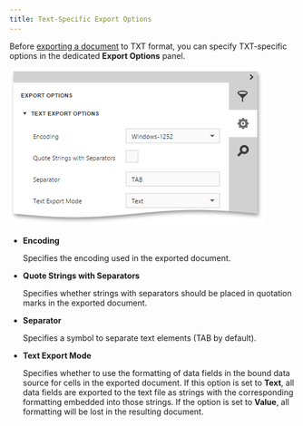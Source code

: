 ```yaml
---
title: Text-Specific Export Options
---
```

Before [exporting a document](../../../../../interface-elements-for-web/articles/document-viewer/html5-document-viewer/exporting/export-a-document.md) to TXT format, you can specify TXT-specific options in the dedicated **Export Options** panel.

![EUD_HTML5DV_TextExportOptions](../../../../images/Img121806.png)
* **Encoding**
	
	Specifies the encoding used in the exported document.
* **Quote Strings with Separators**
	
	Specifies whether strings with separators should be placed in quotation marks in the exported document.
* **Separator**
	
	Specifies a symbol to separate text elements (TAB by default).
* **Text Export Mode**
	
	Specifies whether to use the formatting of data fields in the bound data source for cells in the exported document. If this option is set to **Text**, all data fields are exported to the text file as strings with the corresponding formatting embedded into those strings. If the option is set to **Value**, all formatting will be lost in the resulting document.